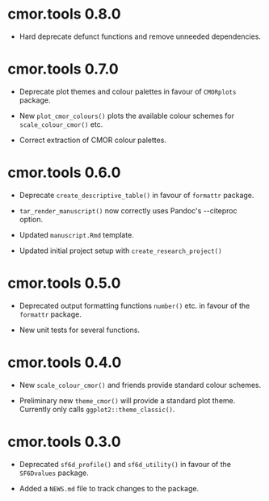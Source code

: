 # cmor.tools 0.8.0

* Hard deprecate defunct functions and remove unneeded dependencies.

# cmor.tools 0.7.0

* Deprecate plot themes and colour palettes in favour of `CMORplots` package.

* New `plot_cmor_colours()` plots the available colour schemes for
  `scale_colour_cmor()` etc.

* Correct extraction of CMOR colour palettes.

# cmor.tools 0.6.0

* Deprecate `create_descriptive_table()` in favour of `formattr` package.

* `tar_render_manuscript()` now correctly uses Pandoc's --citeproc option.

* Updated `manuscript.Rmd` template.

* Updated initial project setup with `create_research_project()`

# cmor.tools 0.5.0

* Deprecated output formatting functions `number()` etc. in favour of the
  `formattr` package.

* New unit tests for several functions.

# cmor.tools 0.4.0

* New `scale_colour_cmor()` and friends provide standard colour schemes.

* Preliminary new `theme_cmor()` will provide a standard plot theme. Currently
  only calls `ggplot2::theme_classic()`.

# cmor.tools 0.3.0

* Deprecated `sf6d_profile()` and `sf6d_utility()` in favour of the
    `SF6Dvalues` package.

* Added a `NEWS.md` file to track changes to the package.
